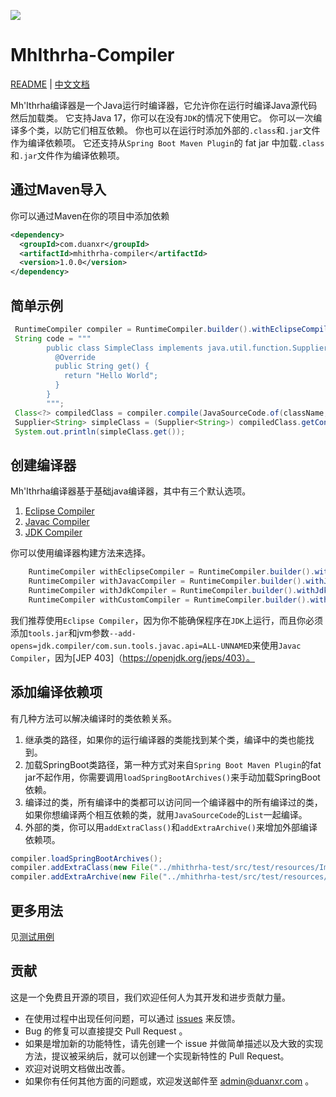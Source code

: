 ![](mhithrha.png)

# MhIthrha-Compiler

[README](README.md) | [中文文档](README_zh.md)

Mh'Ithrha编译器是一个Java运行时编译器，它允许你在运行时编译Java源代码然后加载类。
它支持Java 17，你可以在没有`JDK`的情况下使用它。
你可以一次编译多个类，以防它们相互依赖。
你也可以在运行时添加外部的`.class`和`.jar`文件作为编译依赖项。
它还支持从`Spring Boot Maven Plugin`的 fat jar 中加载`.class`和`.jar`文件作为编译依赖项。

## 通过Maven导入

你可以通过Maven在你的项目中添加依赖

```xml
<dependency>
  <groupId>com.duanxr</groupId>
  <artifactId>mhithrha-compiler</artifactId>
  <version>1.0.0</version>
</dependency>
```


## 简单示例
```java
 RuntimeCompiler compiler = RuntimeCompiler.builder().withEclipseCompiler();
 String code = """
        public class SimpleClass implements java.util.function.Supplier<String>{
          @Override
          public String get() {
            return "Hello World";
          }
        }
        """;
 Class<?> compiledClass = compiler.compile(JavaSourceCode.of(className, code));
 Supplier<String> simpleClass = (Supplier<String>) compiledClass.getConstructor().newInstance();
 System.out.println(simpleClass.get());
```

## 创建编译器

Mh'Ithrha编译器基于基础java编译器，其中有三个默认选项。

1. [Eclipse Compiler](https://wiki.eclipse.org/JDT_Core_Programmer_Guide/ECJ)
2. [Javac Compiler](https://docs.oracle.com/javase/7/docs/technotes/tools/windows/javac.html)
3. [JDK Compiler](https://en.wikipedia.org/wiki/Java_Development_Kit)

你可以使用编译器构建方法来选择。

```java
    RuntimeCompiler withEclipseCompiler = RuntimeCompiler.builder().withEclipseCompiler();
    RuntimeCompiler withJavacCompiler = RuntimeCompiler.builder().withJavacCompiler();
    RuntimeCompiler withJdkCompiler = RuntimeCompiler.builder().withJdkCompiler();
    RuntimeCompiler withCustomCompiler = RuntimeCompiler.builder().withCustomCompiler(YourCompiler);
```

我们推荐使用``Eclipse Compiler``，因为你不能确保程序在``JDK``上运行，而且你必须添加``tools.jar``和jvm参数``--add-opens=jdk.compiler/com.sun.tools.javac.api=ALL-UNNAMED``来使用``Javac Compiler``，因为[JEP 403]（https://openjdk.org/jeps/403）。

## 添加编译依赖项
有几种方法可以解决编译时的类依赖关系。
1. 继承类的路径，如果你的运行编译器的类能找到某个类，编译中的类也能找到。
2. 加载SpringBoot类路径，第一种方式对来自`Spring Boot Maven Plugin`的fat jar不起作用，你需要调用`loadSpringBootArchives()`来手动加载SpringBoot依赖。
3. 编译过的类，所有编译中的类都可以访问同一个编译器中的所有编译过的类，如果你想编译两个相互依赖的类，就用`JavaSourceCode`的``List``一起编译。
4. 外部的类，你可以用``addExtraClass()``和``addExtraArchive()``来增加外部编译依赖项。

```java
compiler.loadSpringBootArchives();
compiler.addExtraClass(new File("../mhithrha-test/src/test/resources/ImportClass.class"));
compiler.addExtraArchive(new File("../mhithrha-test/src/test/resources/lombok-1.18.24.jar"));
```

## 更多用法

见[测试用例](mhithrha-test\src\test\java\com\duanxr\mhithrha\test)

## 贡献

这是一个免费且开源的项目，我们欢迎任何人为其开发和进步贡献力量。

* 在使用过程中出现任何问题，可以通过 [issues](https://github.com/duanxr/MhIthrha-Compiler/issues) 来反馈。
* Bug 的修复可以直接提交 Pull Request 。
* 如果是增加新的功能特性，请先创建一个 issue 并做简单描述以及大致的实现方法，提议被采纳后，就可以创建一个实现新特性的 Pull Request。
* 欢迎对说明文档做出改善。
* 如果你有任何其他方面的问题或，欢迎发送邮件至 admin@duanxr.com 。